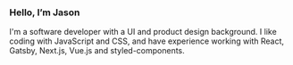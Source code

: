 ### Hello, I’m Jason

I'm a software developer with a UI and product design background. 
I like coding with JavaScript and CSS, and have experience working with React, Gatsby, Next.js, Vue.js and styled-components.
